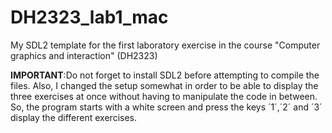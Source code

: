 # DH2323_lab1_mac
My SDL2 template for the first laboratory exercise in the course "Computer graphics and interaction" (DH2323)

**IMPORTANT**:Do not forget to install SDL2 before attempting to compile the files. Also,
I changed the setup somewhat in order to be able to display the three exercises
at once without having to manipulate the code in between. So, the program starts with a white screen and press the keys ´1´,´2´ and ´3´ display the different exercises.
